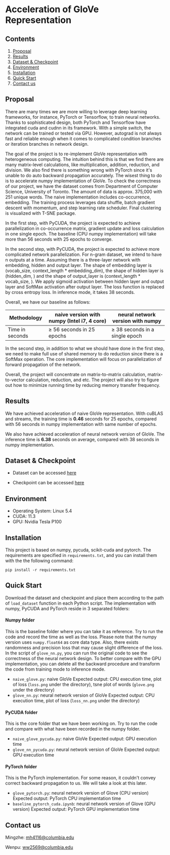 # Acceleration of GloVe Representation

## Contents

1. [Proposal](#proposal)
2. [Results](#results)
3. [Dataset & Checkpoint](#dataset--checkpoint)
3. [Environment](#environment)
3. [Installation](#Installation)
4. [Quick Start](#quick-start)
5. [Contact us](#contact-us)

## Proposal

There are many times we are more willing to leverage deep learning frameworks, for instance, PyTorch or Tensorflow, to train neural networks. Thanks to sophisticated design, both PyTorch and Tensorflow have integrated cuda and cudnn in its framework. With a simple switch, the network can be trained or tested via GPU. However, autograd is not always fast and reliable enough when it comes to complicated condition branches or iteration branches in network design.

The goal of the project is to re-implement GloVe representation with heterogeneous computing. The intuition behind this is that we find there are many matrix-level calculations, like multiplication, addition, reduction, and division. We also find there is something wrong with PyTorch since it's unable to do auto backward propagation accurately. The wisest thing to do is to accelerate numpy implementation of GloVe. To check the correctness of our project, we have the dataset comes from Department of Computer Science, University of Toronto. The amount of data is approx. 375,000 with 251 unique words. The naive implementation includes co-occurrence, embedding. The training process leverages data shuffle, batch gradient descent with momentum, and step learning rate scheduler. Final clustering is visualized with T-SNE package. 

In the first step, with PyCUDA, the project is expected to achieve parallelization in co-occurrence matrix, gradient update and loss calculation in one single epoch. The baseline (CPU numpy implementation) will take more than 56 seconds with 25 epochs to converge.

In the second step, with PyCUDA, the project is expected to achieve more complicated network parallelization. For n-gram dataset, we intend to have n outputs at a time. Assuming there is a three-layer network with embedding, hidden and output layer. The shape of embedding layer is (vocab_size, context_length * embedding_dim), the shape of hidden layer is (hidden_dim, ) and the shape of output_layer is (context_length * vocab_size, ). We apply sigmoid activation between hidden layer and output layer and SoftMax activation after output layer. The loss function is replaced by cross entropy loss. In inference mode, it takes 38 seconds.

Overall, we have our baseline as follows:

| Methodology     | naive version with numpy (Intel i7, 4 core) | neural network version with numpy |
| --------------- | ------------------------------------------- | --------------------------------- |
| Time in seconds | ≥ 56 seconds in 25 epochs                   | ≥ 38 seconds in a single epoch    |

In the second step, in addition to what we should have done in the first step, we need to make full use of shared memory to do reduction since there is a SoftMax operation. The core implementation will focus on parallelization of forward propagation of the network.

Overall, the project will concentrate on matrix-to-matrix calculation, matrix-to-vector calculation, reduction, and etc. The project will also try to figure out how to minimize running time by reducing memory transfer frequency.

## Results

We have achieved acceleration of naive GloVe representation. With cuBLAS and streams, the training time is **0.46** seconds for 25 epochs, compared with 56 seconds in numpy implementation with same number of epochs.

We also have achieved acceleration of neural network version of GloVe. The inference time is **6.38** seconds on average, compared with 38 seconds in numpy implementation.

## Dataset & Checkpoint

- Dataset can be accessed [here](https://drive.google.com/file/d/1B8Gr9G66ZRj6lvpVoVMWTyxDD52Awv1g/view?usp=sharing)


- Checkpoint can be accessed [here](https://drive.google.com/file/d/15Am6cbYhNBepm84h4MQtiXv8gO-N4A5A/view?usp=sharing)

## Environment

- Operating System: Linux 5.4
- CUDA: 11.3  
- GPU: Nvidia Tesla P100

## Installation

This project is based on numpy, pycuda, scikit-cuda and pytorch. The requirements are specified in `requirements.txt`, and you can install them with the the following command:

```
pip install -r requirements.txt
```

## Quick Start

Download the dataset and checkpoint and place them according to the path of `load_dataset` function in each Python script. The implementation with numpy, PyCUDA and PyTorch reside in 3 separated folders:

#### Numpy folder

This is the baseline folder where you can take it as reference. Try to run the code and record the time as well as the loss. Please note that the numpy version uses `numpy.float64` as core data type. Also, there exists randomness and precision loss that may cause slight difference of the loss. In the script of `glove_nn.py`, you can run the original code to see the correctness of the neural network design. To better compare with the GPU implementation, you can delete all the backward procedure and transform the code from training mode to inference mode.

- `naive_glove.py`: naive GloVe 
  Expected output: CPU execution time, plot of loss (`loss.png` under the directory), tsne plot of words (`glove.png` under the directory)
- `glove_nn.py`: neural network version of GloVe 
  Expected output: CPU execution time, plot of loss (`loss_nn.png` under the directory)

#### PyCUDA folder  

This is the core folder that we have been working on. Try to run the code and compare with what have been recorded in the numpy folder.

- `naive_glove_pycuda.py`: naive GloVe
  Expected output: GPU execution time
- `glove_nn_pycuda.py`: neural network version of GloVe
  Expected output: GPU execution time

#### PyTorch folder

This is the PyTorch implementation. For some reason, it couldn't convey correct backward propagation to us. We will take a look at this later.

- `glove_pytorch.py`: neural network version of Glove (CPU version)
  Expected output: PyTorch CPU implementation time
- `baseline_pytorch_cuda.ipynb`: neural network version of Glove (GPU version)
  Expected output: PyTorch GPU implementation time

## Contact us

Mingzhe: mh4116@columbia.edu

Wenpu: ww2569@columbia.edu
